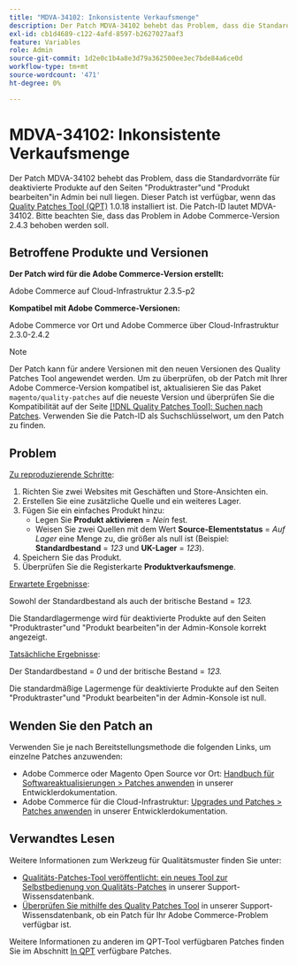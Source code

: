 ```yaml
---
title: "MDVA-34102: Inkonsistente Verkaufsmenge"
description: Der Patch MDVA-34102 behebt das Problem, dass die Standardvorräte für deaktivierte Produkte auf den Seiten "Produktraster"und "Produkt bearbeiten"in Admin bei null liegen. Dieser Patch ist verfügbar, wenn das [Quality Patches Tool (QPT)](/help/announcements/adobe-commerce-announcements/magento-quality-patches-released-new-tool-to-self-serve-quality-patches.md) 1.0.18 installiert ist. Die Patch-ID lautet MDVA-34102. Bitte beachten Sie, dass das Problem in Adobe Commerce-Version 2.4.3 behoben werden soll.
exl-id: cb1d4689-c122-4afd-8597-b2627027aaf3
feature: Variables
role: Admin
source-git-commit: 1d2e0c1b4a8e3d79a362500ee3ec7bde84a6ce0d
workflow-type: tm+mt
source-wordcount: '471'
ht-degree: 0%

---
```


# MDVA-34102: Inkonsistente Verkaufsmenge

Der Patch MDVA-34102 behebt das Problem, dass die Standardvorräte für deaktivierte Produkte auf den Seiten &quot;Produktraster&quot;und &quot;Produkt bearbeiten&quot;in Admin bei null liegen. Dieser Patch ist verfügbar, wenn das [Quality Patches Tool (QPT)](/help/announcements/adobe-commerce-announcements/magento-quality-patches-released-new-tool-to-self-serve-quality-patches.md) 1.0.18 installiert ist. Die Patch-ID lautet MDVA-34102. Bitte beachten Sie, dass das Problem in Adobe Commerce-Version 2.4.3 behoben werden soll.

## Betroffene Produkte und Versionen

**Der Patch wird für die Adobe Commerce-Version erstellt:**

Adobe Commerce auf Cloud-Infrastruktur 2.3.5-p2

**Kompatibel mit Adobe Commerce-Versionen:**

Adobe Commerce vor Ort und Adobe Commerce über Cloud-Infrastruktur 2.3.0-2.4.2

>[!NOTE]
>
>Der Patch kann für andere Versionen mit den neuen Versionen des Quality Patches Tool angewendet werden. Um zu überprüfen, ob der Patch mit Ihrer Adobe Commerce-Version kompatibel ist, aktualisieren Sie das Paket `magento/quality-patches` auf die neueste Version und überprüfen Sie die Kompatibilität auf der Seite [[!DNL Quality Patches Tool]: Suchen nach Patches](https://devdocs.magento.com/quality-patches/tool.html#patch-grid). Verwenden Sie die Patch-ID als Suchschlüsselwort, um den Patch zu finden.

## Problem

<u>Zu reproduzierende Schritte</u>:

1. Richten Sie zwei Websites mit Geschäften und Store-Ansichten ein.
1. Erstellen Sie eine zusätzliche Quelle und ein weiteres Lager.
1. Fügen Sie ein einfaches Produkt hinzu:
   * Legen Sie **Produkt aktivieren** = *Nein* fest.
   * Weisen Sie zwei Quellen mit dem Wert **Source-Elementstatus** = *Auf Lager* eine Menge zu, die größer als null ist (Beispiel: **Standardbestand** = *123* und **UK-Lager** = *123*).
1. Speichern Sie das Produkt.
1. Überprüfen Sie die Registerkarte **Produktverkaufsmenge**.

<u>Erwartete Ergebnisse</u>:

Sowohl der Standardbestand als auch der britische Bestand = *123.*

Die Standardlagermenge wird für deaktivierte Produkte auf den Seiten &quot;Produktraster&quot;und &quot;Produkt bearbeiten&quot;in der Admin-Konsole korrekt angezeigt.

<u>Tatsächliche Ergebnisse</u>:

Der Standardbestand = *0* und der britische Bestand = *123.*

Die standardmäßige Lagermenge für deaktivierte Produkte auf den Seiten &quot;Produktraster&quot;und &quot;Produkt bearbeiten&quot;in der Admin-Konsole ist null.

## Wenden Sie den Patch an

Verwenden Sie je nach Bereitstellungsmethode die folgenden Links, um einzelne Patches anzuwenden:

* Adobe Commerce oder Magento Open Source vor Ort: [Handbuch für Softwareaktualisierungen > Patches anwenden](https://devdocs.magento.com/guides/v2.4/comp-mgr/patching/mqp.html) in unserer Entwicklerdokumentation.
* Adobe Commerce für die Cloud-Infrastruktur: [Upgrades und Patches > Patches anwenden](https://devdocs.magento.com/cloud/project/project-patch.html) in unserer Entwicklerdokumentation.

## Verwandtes Lesen

Weitere Informationen zum Werkzeug für Qualitätsmuster finden Sie unter:

* [Qualitäts-Patches-Tool veröffentlicht: ein neues Tool zur Selbstbedienung von Qualitäts-Patches](/help/announcements/adobe-commerce-announcements/magento-quality-patches-released-new-tool-to-self-serve-quality-patches.md) in unserer Support-Wissensdatenbank.
* [Überprüfen Sie mithilfe des Quality Patches Tool](/help/support-tools/patches-available-in-qpt-tool/check-patch-for-magento-issue-with-magento-quality-patches.md) in unserer Support-Wissensdatenbank, ob ein Patch für Ihr Adobe Commerce-Problem verfügbar ist.

Weitere Informationen zu anderen im QPT-Tool verfügbaren Patches finden Sie im Abschnitt [In QPT](https://support.magento.com/hc/en-us/sections/360010506631-Patches-available-in-QPT-tool-) verfügbare Patches.
